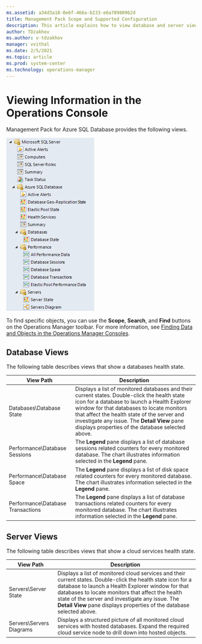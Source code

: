 ```yaml
---
ms.assetid: a34d3a18-0e6f-466a-b233-e6a78980962d
title: Management Pack Scope and Supported Configuration
description: This article explains how to view database and server views in Management Pack for Azure SQL Database
author: TDzakhov
ms.author: v-tdzakhov
manager: vvithal
ms.date: 2/5/2021
ms.topic: article
ms.prod: system-center
ms.technology: operations-manager
---
```


# Viewing Information in the Operations Console

Management Pack for Azure SQL Database provides the following views.

![Viewing Information in the Operations Console](./media/asdmp/views.png)

To find specific objects, you can use the **Scope**, **Search**, and **Find** buttons on the Operations Manager toolbar. For more information, see [Finding Data and Objects in the Operations Manager Consoles](https://docs.microsoft.com/previous-versions/system-center/system-center-2012-R2/hh212890(v=sc.12)?redirectedfrom=MSDN).

## Database Views

The following table describes views that show a databases health state.

|**View Path**|**Description**|
|-|-|
|Databases\Database State|Displays a list of monitored databases and their current states. Double-click the health state icon for a database to launch a Health Explorer window for that databases to locate monitors that affect the health state of the server and investigate any issue. The **Detail View** pane displays properties of the database selected above.|
|Performance\Database Sessions|The **Legend** pane displays a list of database sessions related counters for every monitored database. The chart illustrates information selected in the **Legend** pane.|
|Performance\Database Space|The **Legend** pane displays a list of disk space related counters for every monitored database. The chart illustrates information selected in the **Legend** pane.|
|Performance\Database Transactions|The **Legend** pane displays a list of database transactions related counters for every monitored database. The chart illustrates information selected in the **Legend** pane.|

## Server Views

The following table describes views that show a cloud services health state.

|**View Path**|**Description**|
|-|-|
|Servers\Server State|Displays a list of monitored cloud services and their current states. Double-click the health state icon for a database to launch a Health Explorer window for that databases to locate monitors that affect the health state of the server and investigate any issue. The **Detail View** pane displays properties of the database selected above.|
|Servers\Servers Diagrams|Displays a structured picture of all monitored cloud services with hosted databases. Expand the required cloud service node to drill down into hosted objects.|
